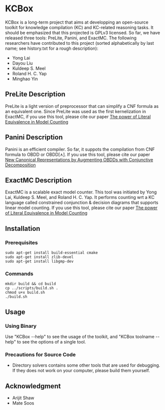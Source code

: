 # KCBox

KCBox is a long-term project that aims at developping an open-source toolkit for knowledge compilation (KC) and KC-related reasoning tasks. 
It should be emphasized that this projected is GPLv3 licensed.
So far, we have released three tools: PreLite, Panini, and ExactMC.
The following researchers have contributed to this project (sorted alphabetically by last name; see history.txt for a rough description): 

- Yong Lai
- Dayou Liu
- Kuldeep S. Meel
- Roland H. C. Yap
- Minghao Yin

<!-- ####################################################################### -->

## PreLite Description

PreLite is a light version of preprocessor that can simplify a CNF formula as an equivalent one. Since PreLite was used as the first kernelization in ExactMC, if you use this tool, please cite our paper [The power of Literal Equivalence in Model Counting](https://meelgroup.github.io/files/publications/AAAI-21-LMY.pdf)

## Panini Description

Panini is an efficient compiler. So far, it suppots the compilation from CNF formula to OBDD or OBDD\[$\wedge$\]. If you use this tool, please cite our paper [New Canonical Representations by Augmenting OBDDs with Conjunctive Decomposition](https://dblp.org/rec/journals/jair/LaiLY17.html?view=bibtex)

## ExactMC Description

ExactMC is a scalable exact model counter. This tool was initiated by Yong Lai, Kuldeep S. Meel, and Roland H. C. Yap. It performs counting wrt a KC language called constrained conjunction \& decision diagrams that supports linear model counting. If you use this tool, please cite our paper [The power of Literal Equivalence in Model Counting](https://meelgroup.github.io/files/publications/AAAI-21-LMY.pdf)

<!-- ####################################################################### -->

## Installation

### Prerequisites

```
sudo apt-get install build-essential cmake
sudo apt-get install zlib-devel
sudo apt-get install libgmp-dev
```

### Commands

```
mkdir build && cd build
cp ../scripts/build.sh .
chmod u+x build.sh
./build.sh
```

<!-- ####################################################################### -->

## Usage

### Using Binary

Use "KCBox --help" to see the usage of the toolkit, and "KCBox toolname --help" to see the options of a single tool.

### Precautions for Source Code

- Directory solvers contains some other tools that are used for debugging. If they does not work on your computer, please build them yourself.

<!-- ####################################################################### -->

## Acknowledgment

- Arijit Shaw
- Mate Soos

